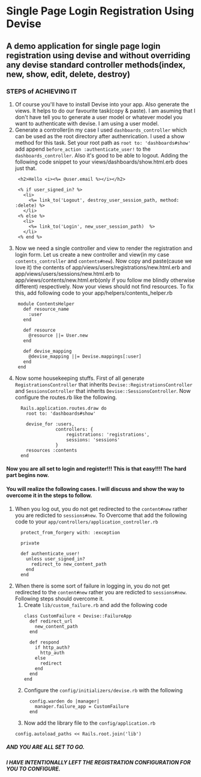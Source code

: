 # Single Page Login Registration Using Devise

## A demo application for single page login registration using devise and without overriding any devise standard controller methods(index, new, show, edit, delete, destroy)

### STEPS of ACHIEVING IT
1. Of course you'll have to install Devise into your app. Also generate the views. It helps to do our favourite task(copy & paste). I am asuming that I don't have tell you to generate a user model or whatever model you want to authenticate with devise. I am using a user model.
1. Generate a controller(in my case I used `dashboards_controller` which can be used as the root directory after authenrication. I used a show method for this task. Set your root path as `root to: 'dashboards#show'` add append `before_action :authenticate_user!` to the `dashboards_controller`. Also it's good to be able to logout. Adding the following code snippet to your views/dashboards/show.html.erb does just that.
   ```
    <h2>Hello <i><%= @user.email %></i></h2>

    <% if user_signed_in? %>
      <li>
        <%= link_to('Logout', destroy_user_session_path, method: :delete) %>
      </li>
    <% else %>
      <li>
        <%= link_to('Login', new_user_session_path)  %>
      </li>
    <% end %>
   ```
1. Now we need a single controller and view to render the registration and login form. Let us create a new controller and view(in my case `contents_controller` and `contents#new`). Now copy and paste(cause we love it) the contents of app/views/users/registrations/new.html.erb and app/views/users/sessions/new.html.erb to app/views/contents/new.html.erb(only if you follow me blindly otherwise different) respectively. Now your views should not find resources. To fix this, add following code to your app/helpers/contents_helper.rb
   ```
    module ContentsHelper
      def resource_name
        :user
      end

      def resource
        @resource ||= User.new
      end

      def devise_mapping
        @devise_mapping ||= Devise.mappings[:user]
      end
    end
   ```
1. Now some housekeeping stuffs. First of all generate `RegistrationsController` that inherits `Devise::RegistrationsController` and `SessionsController` that inherits `Devise::SessionsController`. Now configure the routes.rb like the following.
   ```
     Rails.application.routes.draw do
       root to: 'dashboards#show'

       devise_for :users,
                  controllers: {
                      registrations: 'registrations',
                      sessions: 'sessions'
                  }
       resources :contents
     end
   ```
#### Now you are all set to login and register!!! This is that easy!!!! The hard part begins now.
#### You will realize the following cases. I will discuss and show the way to overcome it in the steps to follow.

1. When you log out, you do not get redirected to the `content#new` rather you are redicted to `sessions#new`. To Overcome that add the following code to your `app/controllers/application_controller.rb`
   ```
     protect_from_forgery with: :exception

     private

     def authenticate_user!
       unless user_signed_in?
         redirect_to new_content_path
       end
     end
   ```
1. When there is some sort of failure in logging in, you do not get redirected to the `content#new` rather you are redicted to `sessions#new`. Following steps should overcome it.
   1. Create `lib/custom_failure.rb` and add the following code
      ```
      class CustomFailure < Devise::FailureApp
        def redirect_url
          new_content_path
        end

        def respond
          if http_auth?
            http_auth
          else
            redirect
          end
        end
      end
      ```
   1. Configure the `config/initializers/devise.rb` with the following
      ```
        config.warden do |manager|
          manager.failure_app = CustomFailure
        end
      ```
   1. Now add the library file to the `config/application.rb`
   ```
   config.autoload_paths << Rails.root.join('lib')
   ```
##### AND YOU ARE ALL SET TO GO.
##### I HAVE INTENTIONALLY LEFT THE REGISTRATION CONFIGURATION FOR YOU TO CONFIGURE.
